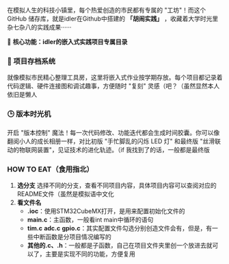 

在模拟人生的科技小镇里，每个热爱创造的市民都有专属的 "工坊"！而这个 GitHub 储存库，就是idler在Github中搭建的 **「胡闹实践」** ，收藏着大学时光里杂七杂八的实践成果······

🌟 **核心功能：idler的嵌入式实践项目专属目录**  

### 🧰 项目存档系统  
就像模拟市民精心整理工具房，这里将嵌入式作业按学期存放。每个项目都记录着代码逻辑、硬件连接图和调试趣事，方便随时 "复刻" 灵感（吧？（虽然显然本人依旧是懒人 

### 🕒 版本时光机  
开启 "版本控制" 魔法！每一次代码修改、功能迭代都会生成时间胶囊。你可以像翻阅小人的成长相册一样，对比初版 "手忙脚乱的闪烁 LED 灯" 和最终版 "丝滑联动的物联网装置"，见证技术的进化轨迹。（if 我找到了的话，一般都是最终版  

### HOW TO EAT（食用指北）

1. **选分支**
    选择不同的分支，查看不同项目内容，具体项目内容可以查阅对应的README文件（虽然是模拟语中文化
2. **看文件名**
   - **.ioc**：使用STM32CubeMX打开，是用来配置初始化文件的
   - **main.c**：主函数，一般看int main中循环的语句
   - **tim.c** **adc.c** **gpio.c**：其实配置文件勾选分别创造文件会有，但是，有一些中断函数是分项目情况编写的
   - **其他的.c、.h**：一般都是子函数，自己在项目文件夹里创一个放进去就可以了，主要是实现不同的功能，方便复用
    
